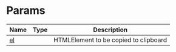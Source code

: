 # Params

<table><thead><tr><th>Name</th><th data-type="select" data-multiple>Type</th><th>Description</th></tr></thead><tbody><tr><td><a href="el">el</a></td><td></td><td>HTMLElement to be copied to clipboard</td></tr></tbody></table>
